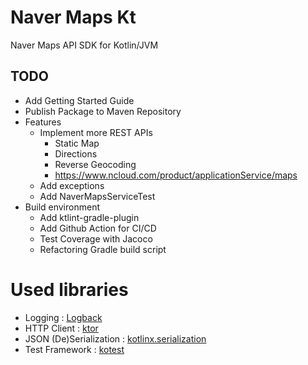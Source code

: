 # Naver Maps Kt

Naver Maps API SDK for Kotlin/JVM

## TODO

- Add Getting Started Guide
- Publish Package to Maven Repository
- Features
  - Implement more REST APIs
    - Static Map
    - Directions
    - Reverse Geocoding
    - https://www.ncloud.com/product/applicationService/maps
  - Add exceptions
  - Add NaverMapsServiceTest
- Build environment
  - Add ktlint-gradle-plugin
  - Add Github Action for CI/CD
  - Test Coverage with Jacoco
  - Refactoring Gradle build script

# Used libraries

- Logging : [Logback](https://github.com/qos-ch/logback)
- HTTP Client : [ktor](https://ktor.io/)
- JSON (De)Serialization : [kotlinx.serialization](https://github.com/Kotlin/kotlinx.serialization)
- Test Framework : [kotest](https://kotest.io/)
